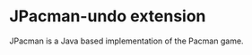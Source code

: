 JPacman-undo extension
=================

JPacman is a Java based implementation of the Pacman game.